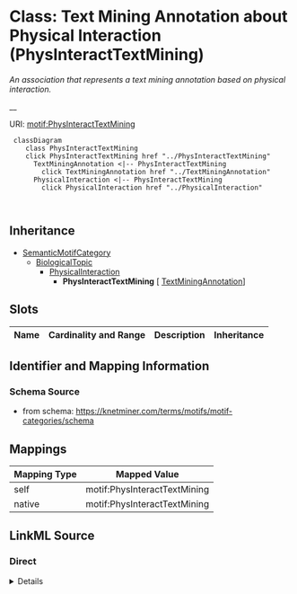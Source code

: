 

# Class: Text Mining Annotation about Physical Interaction (PhysInteractTextMining) 


_An association that represents a text mining annotation based on physical interaction._

__





URI: [motif:PhysInteractTextMining](https://knetminer.com/terms/motifs/motif-categories/PhysInteractTextMining)






```mermaid
 classDiagram
    class PhysInteractTextMining
    click PhysInteractTextMining href "../PhysInteractTextMining"
      TextMiningAnnotation <|-- PhysInteractTextMining
        click TextMiningAnnotation href "../TextMiningAnnotation"
      PhysicalInteraction <|-- PhysInteractTextMining
        click PhysicalInteraction href "../PhysicalInteraction"
      
      
```





## Inheritance
* [SemanticMotifCategory](SemanticMotifCategory.md)
    * [BiologicalTopic](BiologicalTopic.md)
        * [PhysicalInteraction](PhysicalInteraction.md)
            * **PhysInteractTextMining** [ [TextMiningAnnotation](TextMiningAnnotation.md)]



## Slots

| Name | Cardinality and Range | Description | Inheritance |
| ---  | --- | --- | --- |









## Identifier and Mapping Information







### Schema Source


* from schema: https://knetminer.com/terms/motifs/motif-categories/schema




## Mappings

| Mapping Type | Mapped Value |
| ---  | ---  |
| self | motif:PhysInteractTextMining |
| native | motif:PhysInteractTextMining |







## LinkML Source

<!-- TODO: investigate https://stackoverflow.com/questions/37606292/how-to-create-tabbed-code-blocks-in-mkdocs-or-sphinx -->

### Direct

<details>
```yaml
name: PhysInteractTextMining
description: 'An association that represents a text mining annotation based on physical
  interaction.

  '
title: Text Mining Annotation about Physical Interaction
notes:
- 'original category: 2.8'
from_schema: https://knetminer.com/terms/motifs/motif-categories/schema
is_a: PhysicalInteraction
mixins:
- TextMiningAnnotation

```
</details>

### Induced

<details>
```yaml
name: PhysInteractTextMining
description: 'An association that represents a text mining annotation based on physical
  interaction.

  '
title: Text Mining Annotation about Physical Interaction
notes:
- 'original category: 2.8'
from_schema: https://knetminer.com/terms/motifs/motif-categories/schema
is_a: PhysicalInteraction
mixins:
- TextMiningAnnotation

```
</details>